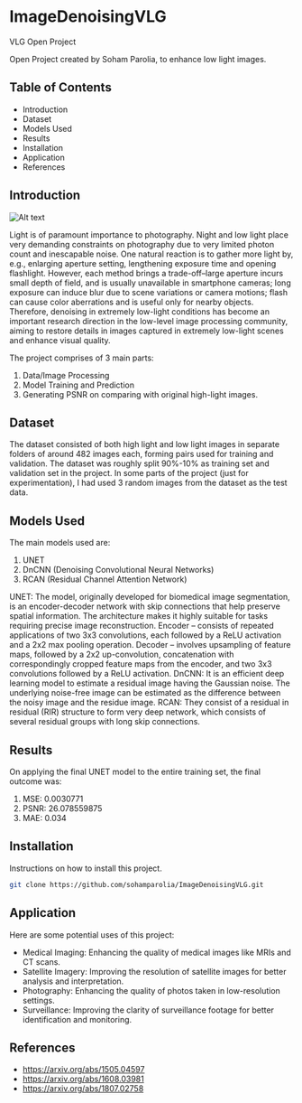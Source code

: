 # ImageDenoisingVLG
VLG Open Project

Open Project created by Soham Parolia, to enhance low light images.

## Table of Contents

- Introduction
- Dataset
- Models Used
- Results
- Installation
- Application
- References

## Introduction
![Alt text](https://user-images.githubusercontent.com/73076876/138980624-cbcf98bc-ac43-41a5-a399-5ca186858be0.png)

Light is of paramount importance to photography. Night and low light place very demanding constraints on photography due to very limited photon count and inescapable noise. One natural reaction is to gather more light by, e.g., enlarging aperture setting, lengthening exposure time and opening flashlight. However, each method brings a trade-off–large aperture incurs small depth of field, and is usually unavailable in smartphone cameras; long exposure can induce blur due to scene variations or camera motions; flash can cause color aberrations and is useful only for nearby objects. Therefore, denoising in extremely low-light conditions has become an important research direction in the low-level image processing community, aiming to restore details in images captured in extremely low-light scenes and enhance visual quality.

The project comprises of 3 main parts:
1. Data/Image Processing
2. Model Training and Prediction
3. Generating PSNR on comparing with original high-light images.

## Dataset

The dataset consisted of both high light and low light images in separate folders of around 482 images each, forming pairs used for training and validation. The dataset was roughly split 90%-10% as training set and validation set in the project. In some parts of the project (just for experimentation), I had used 3 random images from the dataset as the test data.

## Models Used

The main models used are:
1. UNET
2. DnCNN (Denoising Convolutional Neural Networks)
3. RCAN (Residual Channel Attention Network)

UNET: The model, originally developed for biomedical image segmentation, is an encoder-decoder network with skip connections that help preserve spatial information. The architecture makes it highly suitable for tasks requiring precise image reconstruction.
Encoder – consists of repeated applications of two 3x3 convolutions, each followed by a ReLU activation and a 2x2 max pooling operation.
Decoder – involves upsampling of feature maps, followed by a 2x2 up-convolution, concatenation with correspondingly cropped feature maps from the encoder, and two 3x3 convolutions followed by a ReLU activation.
DnCNN: It is an efficient deep learning model to estimate a residual image having the Gaussian noise. The underlying noise-free image can be estimated as the difference between the noisy image and the residue image. 
RCAN: They consist of a residual in residual (RIR) structure to form very deep network, which consists of several residual groups with long skip connections.

## Results

On applying the final UNET model to the entire training set, the final outcome was:
1. MSE: 0.0030771
2. PSNR: 26.078559875
3. MAE: 0.034

## Installation

Instructions on how to install this project.
```bash
git clone https://github.com/sohamparolia/ImageDenoisingVLG.git
```

## Application

Here are some potential uses of this project:
- Medical Imaging: Enhancing the quality of medical images like MRIs and CT scans.
- Satellite Imagery: Improving the resolution of satellite images for better analysis and interpretation.
- Photography: Enhancing the quality of photos taken in low-resolution settings.
- Surveillance: Improving the clarity of surveillance footage for better identification and monitoring.

## References
- https://arxiv.org/abs/1505.04597
- https://arxiv.org/abs/1608.03981
- https://arxiv.org/abs/1807.02758
